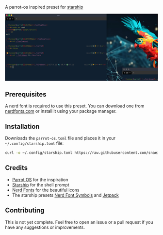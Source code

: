 A parrot-os inspired preset for [starship](https://starship.rs/)

![Preview](showcase.png)

## Prerequisites

A nerd font is required to use this preset. You can download one from [nerdfonts.com](https://www.nerdfonts.com/font-downloads) or install it using your package manager.

## Installation

Downloads the `parrot-os.toml` file and places it in your `~/.config/starship.toml` file:

```bash
curl -o ~/.config/starship.toml https://raw.githubusercontent.com/snaeil/parrot-os.starship/main/starship.toml
```

## Credits

- [Parrot OS](parrotsec.org) for the inspiration
- [Starship](https://starship.rs/) for the shell prompt
- [Nerd Fonts](https://www.nerdfonts.com/) for the beautiful icons
- The starship presets [Nerd Font Symbols](https://starship.rs/presets/nerd-font) and [Jetpack](https://starship.rs/presets/jetpack)

## Contributing

This is not yet complete. Feel free to open an issue or a pull request if you have any suggestions or improvements.
